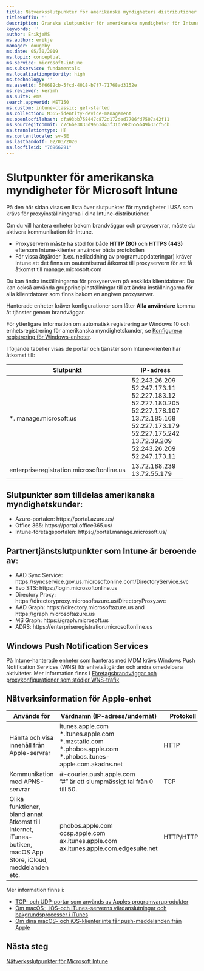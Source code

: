```yaml
---
title: Nätverksslutpunkter för amerikanska myndigheters distributioner – Microsoft Intune
titleSuffix: ''
description: Granska slutpunkter för amerikanska myndigheter för Intune.
keywords: ''
author: ErikjeMS
ms.author: erikje
manager: dougeby
ms.date: 05/30/2019
ms.topic: conceptual
ms.service: microsoft-intune
ms.subservice: fundamentals
ms.localizationpriority: high
ms.technology: ''
ms.assetid: 5f6682cb-5fcd-4018-b7f7-71768ad3152e
ms.reviewer: kerimh
ms.suite: ems
search.appverid: MET150
ms.custom: intune-classic; get-started
ms.collection: M365-identity-device-management
ms.openlocfilehash: dfa93bb758447c872d172ded7706fd7507a42f11
ms.sourcegitcommit: c7c6be3833d9a63d43f31d598b555b49b33cf5cb
ms.translationtype: HT
ms.contentlocale: sv-SE
ms.lasthandoff: 02/03/2020
ms.locfileid: "76966291"
---
```

# <a name="us-government-endpoints-for-microsoft-intune"></a>Slutpunkter för amerikanska myndigheter för Microsoft Intune

På den här sidan visas en lista över slutpunkter för myndigheter i USA som krävs för proxyinställningarna i dina Intune-distributioner.

Om du vill hantera enheter bakom brandväggar och proxyservrar, måste du aktivera kommunikation för Intune.

- Proxyservern måste ha stöd för både **HTTP (80)** och **HTTPS (443)** eftersom Intune-klienter använder båda protokollen
- För vissa åtgärder (t.ex. nedladdning av programuppdateringar) kräver Intune att det finns en oautentiserad åtkomst till proxyservern för att få åtkomst till manage.microsoft.com

Du kan ändra inställningarna för proxyservern på enskilda klientdatorer. Du kan också använda grupprincipinställningar till att ändra inställningarna för alla klientdatorer som finns bakom en angiven proxyserver.

Hanterade enheter kräver konfigurationer som låter **Alla användare** komma åt tjänster genom brandväggar.

För ytterligare information om automatisk registrering av Windows 10 och enhetsregistrering för amerikanska myndighetskunder, se [Konfigurera registrering för Windows-enheter](../enrollment/windows-enroll.md#windows-10-auto-enrollment-and-device-registration).

I följande tabeller visas de portar och tjänster som Intune-klienten har åtkomst till:

|**Slutpunkt**|**IP-adress**|
|---------------------|-----------|
|*. manage.microsoft.us | 52.243.26.209 <br> 52.247.173.11 <br> 52.227.183.12 <br>52.227.180.205 <br> 52.227.178.107 <br> 13.72.185.168 <br> 52.227.173.179 <br> 52.227.175.242 <br> 13.72.39.209 <br> 52.243.26.209 <br> 52.247.173.11 |
| enterpriseregistration.microsoftonline.us | 13.72.188.239 <br> 13.72.55.179 |

## <a name="us-government-customer-designated-endpoints"></a>Slutpunkter som tilldelas amerikanska myndighetskunder:
- Azure-portalen: https:\//portal.azure.us/ 
- Office 365: https:\//portal.office365.us/ 
- Intune-företagsportalen: https:\//portal.manage.microsoft.us/ 

## <a name="partner-service-endpoints-that-intune-depends-on"></a>Partnertjänstslutpunkter som Intune är beroende av:
- AAD Sync Service: https:\//syncservice.gov.us.microsoftonline.com/DirectoryService.svc
- Evo STS: https:\//login.microsoftonline.us
- Directory Proxy: https:\//directoryproxy.microsoftazure.us/DirectoryProxy.svc
- AAD Graph: https:\//directory.microsoftazure.us and https:\//graph.microsoftazure.us
- MS Graph: https:\//graph.microsoft.us
- ADRS: https:\//enterpriseregistration.microsoftonline.us

## <a name="windows-push-notification-services"></a>Windows Push Notification Services
På Intune-hanterade enheter som hanteras med MDM krävs Windows Push Notification Services (WNS) för enhetsåtgärder och andra omedelbara aktiviteter. Mer information finns i [Företagsbrandväggar och proxykonfigurationer som stödjer WNS-trafik](https://docs.microsoft.com/windows/uwp/design/shell/tiles-and-notifications/firewall-allowlist-config)

## <a name="apple-device-network-information"></a>Nätverksinformation för Apple-enhet

|**Används för**|**Värdnamn (IP-adress/undernät)**|**Protokoll**|**Port**|
|------------|-----------|------------|-----------|
|Hämta och visa innehåll från Apple-servrar|itunes.apple.com<br>\*.itunes.apple.com<br>\*.mzstatic.com<br>\*.phobos.apple.com<br>\*.phobos.itunes-apple.com.akadns.net|HTTP|80|
|Kommunikation med APNS-servrar|#-courier.push.apple.com<br>”#” är ett slumpmässigt tal från 0 till 50.|TCP|5223 och 443|
|Olika funktioner, bland annat åtkomst till Internet, iTunes-butiken, macOS App Store, iCloud, meddelanden etc.|phobos.apple.com<br>ocsp.apple.com<br>ax.itunes.apple.com<br>ax.itunes.apple.com.edgesuite.net|HTTP/HTTPS|80 eller 443|

Mer information finns i:

- [TCP- och UDP-portar som används av Apples programvaruprodukter](https://support.apple.com/HT202944)
- [Om macOS-, iOS-och iTunes-serverns värdanslutningar och bakgrundsprocesser i iTunes](https://support.apple.com/HT201999)
- [Om dina macOS- och iOS-klienter inte får push-meddelanden från Apple](https://support.apple.com/HT203609)

## <a name="next-steps"></a>Nästa steg
[Nätverksslutpunkter för Microsoft Intune](intune-endpoints.md)

